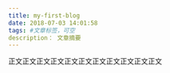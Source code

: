 ```yaml
---
title: my-first-blog
date: 2018-07-03 14:01:58
tags: #文章标签，可空
description： 文章摘要
---
```


正文正文正文正文正文正文正文正文正文正文正文
